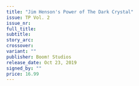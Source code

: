 ```yaml
---
title: "Jim Henson's Power of The Dark Crystal"
issue: TP Vol. 2
issue_nr:
full_title:
subtitle:
story_arc:
crossover:
variant: ""
publisher: Boom! Studios
release_date: Oct 23, 2019
signed_by: ""
price: 16.99
---
```

